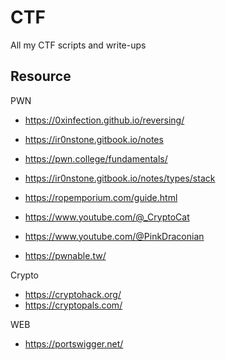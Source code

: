 # CTF
All my CTF scripts and write-ups

## Resource

PWN
- https://0xinfection.github.io/reversing/
- https://ir0nstone.gitbook.io/notes
- https://pwn.college/fundamentals/
- https://ir0nstone.gitbook.io/notes/types/stack
- https://ropemporium.com/guide.html

- https://www.youtube.com/@_CryptoCat
- https://www.youtube.com/@PinkDraconian

- https://pwnable.tw/

Crypto
- https://cryptohack.org/
- https://cryptopals.com/

WEB
- https://portswigger.net/


